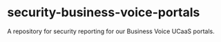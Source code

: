 # security-business-voice-portals
A repository for security reporting for our Business Voice UCaaS portals.
